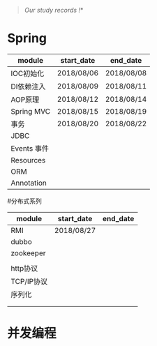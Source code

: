 > *Our study records !**

# Spring

| module    | start_date | end_date |
| --------- | ---------- | -------- |
| IOC初始化 | 2018/08/06  | 2018/08/08 |
| DI依赖注入 | 2018/08/09 | 2018/08/11 |
| AOP原理 | 2018/08/12 | 2018/08/14 |
| Spring MVC | 2018/08/15 |2018/08/19 |
| 事务 | 2018/08/20 | 2018/08/22 |
| JDBC |  | |
| Events 事件 |  | |
| Resources |  | |
| ORM |  | |
| Annotation |  | |



#分布式系列

| module     | start_date | end_date |
| ---------- | ---------- | -------- |
| RMI        | 2018/08/27 |          |
| dubbo      |            |          |
| zookeeper  |            |          |
|            |            |          |
| http协议   |            |          |
| TCP/IP协议 |            |          |
| 序列化     |            |          |
|            |            |          |
|            |            |          |



# 并发编程








